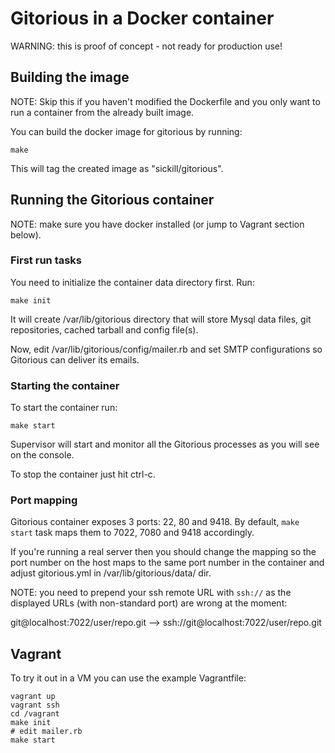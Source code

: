 # Gitorious in a Docker container

WARNING: this is proof of concept - not ready for production use!

## Building the image

NOTE: Skip this if you haven't modified the Dockerfile and you only want to run
a container from the already built image.

You can build the docker image for gitorious by running:

    make

This will tag the created image as "sickill/gitorious".

## Running the Gitorious container

NOTE: make sure you have docker installed (or jump to Vagrant section below).

### First run tasks

You need to initialize the container data directory first. Run:

    make init

It will create /var/lib/gitorious directory that will store Mysql data files,
git repositories, cached tarball and config file(s).

Now, edit /var/lib/gitorious/config/mailer.rb and set SMTP configurations
so Gitorious can deliver its emails.

### Starting the container

To start the container run:

    make start

Supervisor will start and monitor all the Gitorious processes as you will see
on the console.

To stop the container just hit ctrl-c.


### Port mapping

Gitorious container exposes 3 ports: 22, 80 and 9418. By default, `make start`
task maps them to 7022, 7080 and 9418 accordingly.

If you're running a real server then you should change the mapping so the port
number on the host maps to the same port number in the container and adjust
gitorious.yml in /var/lib/gitorious/data/ dir.

NOTE: you need to prepend your ssh remote URL with `ssh://` as the displayed
URLs (with non-standard port) are wrong at the moment:

git@localhost:7022/user/repo.git --> ssh://git@localhost:7022/user/repo.git

## Vagrant

To try it out in a VM you can use the example Vagrantfile:

    vagrant up
    vagrant ssh
    cd /vagrant
    make init
    # edit mailer.rb
    make start
